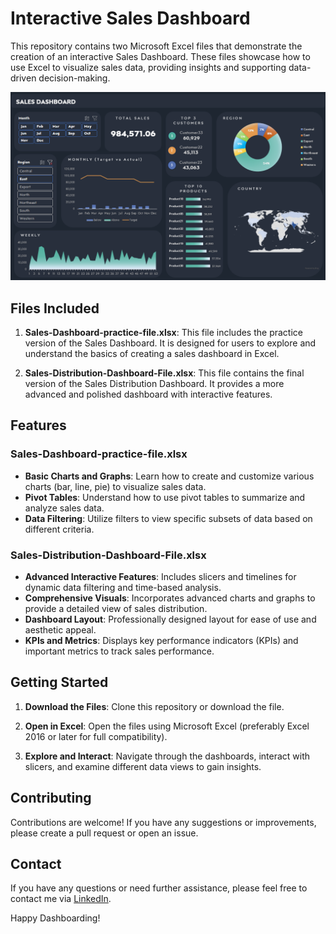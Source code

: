 # Interactive Sales Dashboard

This repository contains two Microsoft Excel files that demonstrate the creation of an interactive Sales Dashboard. These files showcase how to use Excel to visualize sales data, providing insights and supporting data-driven decision-making.

![Sales Dashboard](Sales-Dashboard-Excel.png)

## Files Included

1. **Sales-Dashboard-practice-file.xlsx**: This file includes the practice version of the Sales Dashboard. It is designed for users to explore and understand the basics of creating a sales dashboard in Excel.

2. **Sales-Distribution-Dashboard-File.xlsx**: This file contains the final version of the Sales Distribution Dashboard. It provides a more advanced and polished dashboard with interactive features.

## Features

### Sales-Dashboard-practice-file.xlsx

- **Basic Charts and Graphs**: Learn how to create and customize various charts (bar, line, pie) to visualize sales data.
- **Pivot Tables**: Understand how to use pivot tables to summarize and analyze sales data.
- **Data Filtering**: Utilize filters to view specific subsets of data based on different criteria.

### Sales-Distribution-Dashboard-File.xlsx

- **Advanced Interactive Features**: Includes slicers and timelines for dynamic data filtering and time-based analysis.
- **Comprehensive Visuals**: Incorporates advanced charts and graphs to provide a detailed view of sales distribution.
- **Dashboard Layout**: Professionally designed layout for ease of use and aesthetic appeal.
- **KPIs and Metrics**: Displays key performance indicators (KPIs) and important metrics to track sales performance.

## Getting Started

1. **Download the Files**: Clone this repository or download the file.

2. **Open in Excel**: Open the files using Microsoft Excel (preferably Excel 2016 or later for full compatibility).

3. **Explore and Interact**: Navigate through the dashboards, interact with slicers, and examine different data views to gain insights.

## Contributing

Contributions are welcome! If you have any suggestions or improvements, please create a pull request or open an issue.

## Contact

If you have any questions or need further assistance, please feel free to contact me via [LinkedIn](https://www.linkedin.com/in/menchiebrnll/).

Happy Dashboarding!
